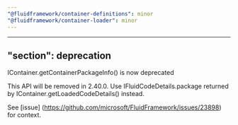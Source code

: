 ```yaml
---
"@fluidframework/container-definitions": minor
"@fluidframework/container-loader": minor
---
```

---
"section": deprecation
---

IContainer.getContainerPackageInfo() is now deprecated

  This API will be removed in 2.40.0.
  Use IFluidCodeDetails.package returned by IContainer.getLoadedCodeDetails() instead.

  See [issue] (https://github.com/microsoft/FluidFramework/issues/23898) for context.
